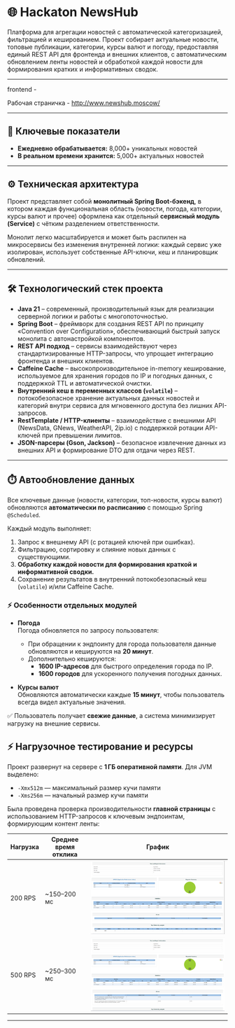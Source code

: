 # 🌐 Hackaton NewsHub

Платформа для агрегации новостей с автоматической категоризацией, фильтрацией и кешированием.
Проект собирает актуальные новости, топовые публикации, категории, курсы валют и погоду, предоставляя единый REST API для фронтенда и внешних клиентов, с автоматическим обновлением ленты новостей и обработкой каждой новости для формирования кратких и информативных сводок.

---

frontend - 

Рабочая страничка - http://www.newshub.moscow/

---

## 🎯 Ключевые показатели

- **Ежедневно обрабатывается:** 8,000+ уникальных новостей  
- **В реальном времени хранится:** 5,000+ актуальных новостей  

---

## ⚙️ Техническая архитектура

Проект представляет собой **монолитный Spring Boot-бэкенд**, в котором каждая функциональная область (новости, погода, категории, курсы валют и прочее) оформлена как отдельный **сервисный модуль (Service)** с чётким разделением ответственности.

Монолит легко масштабируется и может быть распилен на микросервисы без изменения внутренней логики: каждый сервис уже изолирован, использует собственные API-ключи, кеш и планировщик обновлений.

---

## 🛠️ Технологический стек проекта

- **Java 21** – современный, производительный язык для реализации серверной логики и работы с многопоточностью.  
- **Spring Boot** – фреймворк для создания REST API по принципу «Convention over Configuration», обеспечивающий быстрый запуск монолита с автонастройкой компонентов.  
- **REST API подход** – сервисы взаимодействуют через стандартизированные HTTP-запросы, что упрощает интеграцию фронтенда и внешних клиентов.  
- **Caffeine Cache** – высокопроизводительное in-memory кеширование, используемое для хранения городов по IP и погодных данных, с поддержкой TTL и автоматической очистки.  
- **Внутренний кеш в переменных классов (`volatile`)** – потокобезопасное хранение актуальных данных новостей и категорий внутри сервиса для мгновенного доступа без лишних API-запросов.  
- **RestTemplate / HTTP-клиенты** – взаимодействие с внешними API (NewsData, GNews, WeatherAPI, 2ip.io) с поддержкой ротации API-ключей при превышении лимитов.  
- **JSON-парсеры (Gson, Jackson)** – безопасное извлечение данных из внешних API и формирование DTO для отдачи через REST.

---

## ⏱️ Автообновление данных

Все ключевые данные (новости, категории, топ-новости, курсы валют) обновляются **автоматически по расписанию** с помощью Spring `@Scheduled`.

Каждый модуль выполняет:  
1. Запрос к внешнему API (с ротацией ключей при ошибках).  
2. Фильтрацию, сортировку и слияние новых данных с существующими.  
3. **Обработку каждой новости для формирования краткой и информативной сводки.**  
4. Сохранение результатов в внутренний потокобезопасный кеш (`volatile`) и/или Caffeine Cache.  

### ⚡ Особенности отдельных модулей

- **Погода**  
  Погода обновляется по запросу пользователя:
  - При обращении к эндпоинту для города пользователя данные обновляются и кешируются на **20 минут**.  
  - Дополнительно кешируются:
    - **1600 IP-адресов** для быстрого определения города по IP.  
    - **1600 городов** для ускоренного получения погодных данных.  

- **Курсы валют**  
  Обновляются автоматически каждые **15 минут**, чтобы пользователь всегда видел актуальные значения.  

✅ Пользователь получает **свежие данные**, а система минимизирует нагрузку на внешние сервисы.


## ⚡ Нагрузочное тестирование и ресурсы

Проект развернут на сервере с **1 ГБ оперативной памяти**. Для JVM выделено:  

- `-Xmx512m` — максимальный размер кучи памяти  
- `-Xms256m` — начальный размер кучи памяти  

Была проведена проверка производительности **главной страницы** с использованием HTTP-запросов к ключевым эндпоинтам, формирующим контент ленты:

| Нагрузка | Среднее время отклика | График |
|----------|--------------------|--------|
| 200 RPS  | ~150–200 мс        | ![200 RPS](https://github.com/phyphloran/hackaton-backend/blob/main/200RPS.png) |
| 500 RPS  | ~250–300 мс        | ![500 RPS](https://github.com/phyphloran/hackaton-backend/blob/main/500.png) |

---
